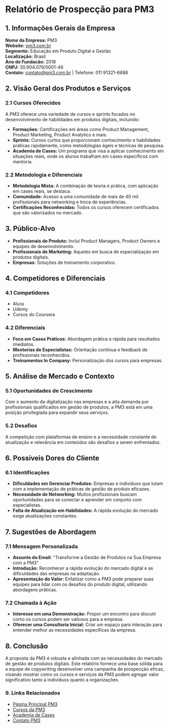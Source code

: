 # Relatório de Prospecção para PM3

## 1. Informações Gerais da Empresa
**Nome da Empresa:** PM3  
**Website:** [pm3.com.br](https://pm3.com.br)  
**Segmento:** Educação em Produto Digital e Gestão  
**Localização:** Brasil  
**Ano de Fundacão:** 2018  
**CNPJ:** 30.904.079/0001-46  
**Contato:** contato@pm3.com.br | Telefone: 011 91321-6688

## 2. Visão Geral dos Produtos e Serviços
### 2.1 Cursos Oferecidos
A PM3 oferece uma variedade de cursos e sprints focados no desenvolvimento de habilidades em produtos digitais, incluindo:
- **Formações:** Certificações em áreas como Product Management, Product Marketing, Product Analytics e mais.
- **Sprints:** Cursos curtos que proporcionam conhecimento e habilidades práticas rapidamente, como metodologias ágeis e técnicas de pesquisa.
- **Academia de Cases:** Um programa que visa a aplicar conhecimento em situações reais, onde os alunos trabalham em cases específicos com mentoria.

### 2.2 Metodologia e Diferenciais
- **Metodologia Mista:** A combinação de teoria e prática, com aplicação em cases reais, se destaca.
- **Comunidade:** Acesso a uma comunidade de mais de 40 mil profissionais para networking e troca de experiências.
- **Certificações Reconhecidas:** Todos os cursos oferecem certificados que são valorizados no mercado.

## 3. Público-Alvo
- **Profissionais de Produto:** Inclui Product Managers, Product Owners e equipes de desenvolvimento.
- **Profissionais de Marketing:** Aqueles em busca de especialização em produtos digitais.
- **Empresas:** Soluções de treinamento corporativo.

## 4. Competidores e Diferenciais
### 4.1 Competidores
- Alura
- Udemy
- Cursos do Coursera

### 4.2 Diferenciais
- **Foco em Casos Práticos:** Abordagem prática e rápida para resultados imediatos.
- **Mentorias de Especialistas:** Orientação contínua e feedback de profissionais reconhecidos.
- **Treinamentos In Company:** Personalização dos cursos para empresas.

## 5. Análise de Mercado e Contexto
### 5.1 Oportunidades de Crescimento
Com o aumento da digitalização nas empresas e a alta demanda por profissionais qualificados em gestão de produtos, a PM3 está em uma posição privilegiada para expandir seus serviços.

### 5.2 Desafios
A competição com plataformas de ensino e a necessidade constante de atualização e relevância em conteúdos são desafios a serem enfrentados.

## 6. Possíveis Dores do Cliente
### 6.1 Identificações
- **Dificuldades em Gerenciar Produtos:** Empresas e indivíduos que lutam com a implementação de práticas de gestão de produto eficazes.
- **Necessidade de Networking:** Muitos profissionais buscam oportunidades para se conectar e aprender em conjunto com especialistas.
- **Falta de Atualização em Habilidades:** A rápida evolução do mercado exige atualizações constantes.

## 7. Sugestões de Abordagem
### 7.1 Mensagem Personalizada
- **Assunto do Email:** "Transforme a Gestão de Produtos na Sua Empresa com a PM3"
- **Introdução:** Reconhecer a rápida evolução do mercado digital e as dificuldades das empresas na adaptação.
- **Apresentação do Valor:** Enfatizar como a PM3 pode preparar suas equipes para lidar com os desafios do produto digital, utilizando abordagens práticas.

### 7.2 Chamada à Ação
- **Interesse em uma Demonstração:** Propor um encontro para discutir como os cursos podem ser valiosos para a empresa.
- **Oferecer uma Consultoria Inicial:** Criar um espaço para interação para entender melhor as necessidades específicas da empresa.

## 8. Conclusão
A proposta da PM3 é robusta e alinhada com as necessidades do mercado de gestão de produtos digitais. Este relatório fornece uma base sólida para a equipe de copywriting desenvolver uma campanha de prospecção eficaz, visando mostrar como os cursos e serviços da PM3 podem agregar valor significativo tanto a indivíduos quanto a organizações.

### 9. Links Relacionados
- [Página Principal PM3](https://pm3.com.br)
- [Cursos da PM3](https://pm3.com.br/cursos)
- [Academia de Cases](https://www2.pm3.com.br/academia-de-cases)
- [Contato PM3](https://pm3.com.br/pm3-para-empresas)